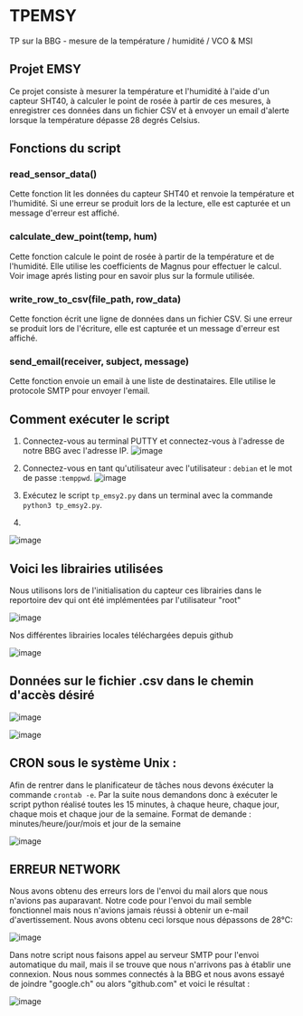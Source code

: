 # TPEMSY
TP sur la BBG - mesure de la température / humidité / VCO & MSI

## Projet EMSY

Ce projet consiste à mesurer la température et l'humidité à l'aide d'un capteur SHT40, à calculer le point de rosée à partir de ces mesures, à enregistrer ces données dans un fichier CSV et à envoyer un email d'alerte lorsque la température dépasse 28 degrés Celsius.

## Fonctions du script

### read_sensor_data()

Cette fonction lit les données du capteur SHT40 et renvoie la température et l'humidité. Si une erreur se produit lors de la lecture, elle est capturée et un message d'erreur est affiché.

### calculate_dew_point(temp, hum)

Cette fonction calcule le point de rosée à partir de la température et de l'humidité. Elle utilise les coefficients de Magnus pour effectuer le calcul. Voir image aprés listing pour en savoir plus sur la formule utilisée.

### write_row_to_csv(file_path, row_data)

Cette fonction écrit une ligne de données dans un fichier CSV. Si une erreur se produit lors de l'écriture, elle est capturée et un message d'erreur est affiché.

### send_email(receiver, subject, message)

Cette fonction envoie un email à une liste de destinataires. Elle utilise le protocole SMTP pour envoyer l'email.

## Comment exécuter le script

1. Connectez-vous au terminal PUTTY et connectez-vous à l'adresse de notre BBG avec l'adresse IP.
![image](https://github.com/kediven/TPEMSY/assets/144989993/b1204ff9-1883-44de-a194-edfe32fcce0b)

2. Connectez-vous en tant qu'utilisateur avec l'utilisateur : `debian` et le mot de passe :`temppwd`.
![image](https://github.com/kediven/TPEMSY/assets/144989993/a4e415fa-d93d-43f3-b960-6412a7bb0a43)

3. Exécutez le script `tp_emsy2.py` dans un terminal avec la commande `python3 tp_emsy2.py`.
4. 
![image](https://github.com/kediven/TPEMSY/assets/144989993/06dd8258-955b-40ed-938d-fef907d92de6)

## Voici les librairies utilisées
Nous utilisons lors de l'initialisation du capteur ces librairies dans le reportoire dev qui ont été implémentées par l'utilisateur "root"

![image](https://github.com/kediven/TPEMSY/assets/144989993/e2adff2d-7635-4ca8-b3ec-535e9ba58a07)

Nos différentes librairies locales téléchargées depuis github

![image](https://github.com/kediven/TPEMSY/assets/144989993/05657fe2-0f19-4b8d-b772-c8d1a2762734)

## Données sur le fichier .csv dans le chemin d'accès désiré 
![image](https://github.com/kediven/TPEMSY/assets/144989993/971a0358-423a-457c-99b3-f3b7e2d3394f)

![image](https://github.com/kediven/TPEMSY/assets/144989993/c6d68ed4-affa-433d-8b97-3f646512c902)

## CRON sous le système Unix :
Afin de rentrer dans le planificateur de tâches nous devons éxécuter la commande `crontab -e`.
Par la suite nous demandons donc à exécuter le script python réalisé toutes les 15 minutes, à chaque heure, chaque jour, chaque mois et chaque jour de la semaine. 
Format de demande : minutes/heure/jour/mois et jour de la semaine

![image](https://github.com/kediven/TPEMSY/assets/144989993/1ae87116-d647-4caf-b199-17e58b495515)


## ERREUR NETWORK
Nous avons obtenu des erreurs lors de l'envoi du mail alors que nous n'avions pas auparavant.
Notre code pour l'envoi du mail semble fonctionnel mais nous n'avions jamais réussi à obtenir un e-mail d'avertissement.
Nous avons obtenu ceci lorsque nous dépassons de 28°C:

![image](https://github.com/kediven/TPEMSY/assets/144989993/7f626183-5b4f-4072-8f90-69f888ab3c15)

Dans notre script nous faisons appel au serveur SMTP pour l'envoi automatique du mail, mais il se trouve que nous n'arrivons
pas à établir une connexion. Nous nous sommes connectés à la BBG et nous avons essayé de joindre "google.ch" ou alors "github.com" et voici le résultat :

![image](https://github.com/kediven/TPEMSY/assets/144989993/b6e2207a-ea4e-48da-9932-bfddae1e51df)





















